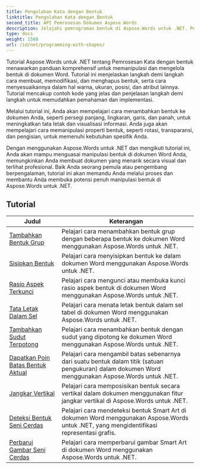 ```yaml
---
title: Pengolahan Kata dengan Bentuk
linktitle: Pengolahan Kata dengan Bentuk
second_title: API Pemrosesan Dokumen Aspose.Words
description: Jelajahi pemrograman bentuk di Aspose.Words untuk .NET. Pelajari cara memanipulasi dan mengkustomisasi bentuk di dokumen Word Anda dengan tutorial langkah demi langkah dan kode contoh di C#.
type: docs
weight: 1560
url: /id/net/programming-with-shapes/
---
```

Tutorial Aspose.Words untuk .NET tentang Pemrosesan Kata dengan bentuk menawarkan panduan komprehensif untuk memanipulasi dan mengelola bentuk di dokumen Word. Tutorial ini menjelaskan langkah demi langkah cara membuat, memodifikasi, dan menghapus bentuk, serta cara menyesuaikannya dalam hal warna, ukuran, posisi, dan atribut lainnya. Tutorial mencakup contoh kode yang jelas dan penjelasan langkah demi langkah untuk memudahkan pemahaman dan implementasi.

Melalui tutorial ini, Anda akan mempelajari cara menambahkan bentuk ke dokumen Anda, seperti persegi panjang, lingkaran, garis, dan panah, untuk meningkatkan tata letak dan visualisasi informasi. Anda juga akan mempelajari cara memanipulasi properti bentuk, seperti rotasi, transparansi, dan pengisian, untuk memenuhi kebutuhan spesifik Anda.

Dengan menggunakan Aspose.Words untuk .NET dan mengikuti tutorial ini, Anda akan mampu menguasai manipulasi bentuk di dokumen Word Anda, memungkinkan Anda membuat dokumen yang menarik secara visual dan terlihat profesional. Baik Anda seorang pemula atau pengembang berpengalaman, tutorial ini akan memandu Anda melalui proses dan membantu Anda membuka potensi penuh manipulasi bentuk di Aspose.Words untuk .NET.

 ## Tutorial
| Judul | Keterangan |
| --- | --- |
| [Tambahkan Bentuk Grup](./add-group-shape/) | Pelajari cara menambahkan bentuk grup dengan beberapa bentuk ke dokumen Word menggunakan Aspose.Words untuk .NET. |
| [Sisipkan Bentuk](./insert-shape/) | Pelajari cara menyisipkan bentuk ke dalam dokumen Word menggunakan Aspose.Words untuk .NET. |
| [Rasio Aspek Terkunci](./aspect-ratio-locked/) | Pelajari cara mengunci atau membuka kunci rasio aspek bentuk di dokumen Word menggunakan Aspose.Words untuk .NET. |
| [Tata Letak Dalam Sel](./layout-in-cell/) | Pelajari cara menata letak bentuk dalam sel tabel di dokumen Word menggunakan Aspose.Words untuk .NET. |
| [Tambahkan Sudut Terpotong](./add-corners-snipped/) | Pelajari cara menambahkan bentuk dengan sudut yang dipotong ke dokumen Word menggunakan Aspose.Words untuk .NET. |
| [Dapatkan Poin Batas Bentuk Aktual](./get-actual-shape-bounds-points/) | Pelajari cara mengambil batas sebenarnya dari suatu bentuk dalam titik (satuan pengukuran) dalam dokumen Word menggunakan Aspose.Words untuk .NET. |
| [Jangkar Vertikal](./vertical-anchor/) | Pelajari cara memposisikan bentuk secara vertikal dalam dokumen menggunakan fitur jangkar vertikal di Aspose.Words untuk .NET.|
| [Deteksi Bentuk Seni Cerdas](./detect-smart-art-shape/) | Pelajari cara mendeteksi bentuk Smart Art di dokumen Word menggunakan Aspose.Words untuk .NET, yang mengidentifikasi representasi grafis. |
| [Perbarui Gambar Seni Cerdas](./update-smart-art-drawing/) | Pelajari cara memperbarui gambar Smart Art di dokumen Word menggunakan Aspose.Words untuk .NET. |